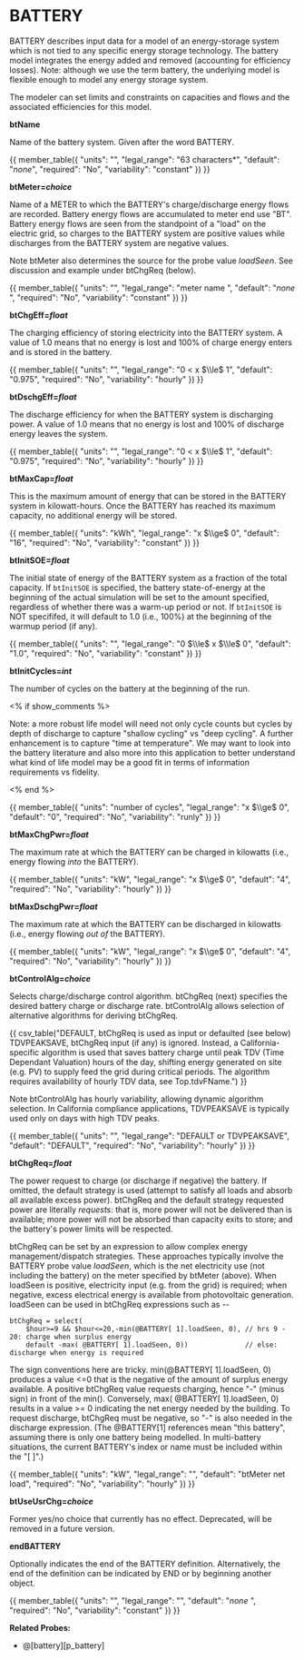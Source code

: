 # BATTERY

BATTERY describes input data for a model of an energy-storage system which is not tied to any specific energy storage technology. The battery model integrates the energy added and removed (accounting for efficiency losses). Note: although we use the term battery, the underlying model is flexible enough to model any energy storage system.

The modeler can set limits and constraints on capacities and flows and the associated efficiencies for this model.

**btName**

Name of the battery system. Given after the word BATTERY.

{{
  member_table({
    "units": "",
    "legal_range": "63 characters*", 
    "default": "*none*",
    "required": "No",
    "variability": "constant" 
  })
}}

**btMeter=*choice***

Name of a METER to which the BATTERY's charge/discharge energy flows are recorded. Battery energy flows are accumulated to meter end use "BT". Battery energy flows are seen from the standpoint of a "load" on the electric grid, so charges to the BATTERY system are positive values while discharges from the BATTERY system are negative values.

Note btMeter also determines the source for the probe value *loadSeen*.  See discussion and example under btChgReq (below).

{{
  member_table({
    "units": "",
    "legal_range": "meter name ", 
    "default": "*none* ",
    "required": "No",
    "variability": "constant" 
  })
}}

**btChgEff=*float***

The charging efficiency of storing electricity into the BATTERY system. A value of 1.0 means that no energy is lost and 100% of charge energy enters and is stored in the battery.

{{
  member_table({
    "units": "",
    "legal_range": "0 < x $\\le$ 1", 
    "default": "0.975",
    "required": "No",
    "variability": "hourly" 
  })
}}

**btDschgEff=*float***

The discharge efficiency for when the BATTERY system is discharging power. A value of 1.0 means that no energy is lost and 100% of discharge energy leaves the system.

{{
  member_table({
    "units": "",
    "legal_range": "0 < x $\\le$ 1", 
    "default": "0.975",
    "required": "No",
    "variability": "hourly" 
  })
}}

**btMaxCap=*float***

This is the maximum amount of energy that can be stored in the BATTERY system in kilowatt-hours. Once the BATTERY has reached its maximum capacity, no additional energy will be stored.

{{
  member_table({
    "units": "kWh",
    "legal_range": "x $\\ge$ 0", 
    "default": "16",
    "required": "No",
    "variability": "constant" 
  })
}}

**btInitSOE=*float***

The initial state of energy of the BATTERY system as a fraction of the total capacity. If `btInitSOE` is specified, the battery state-of-energy at the beginning of the actual simulation will be set to the amount specified, regardless of whether there was a warm-up period or not. If `btInitSOE` is NOT specififed, it will default to 1.0 (i.e., 100%) at the beginning of the warmup period (if any).

{{
  member_table({
    "units": "",
    "legal_range": "0 $\\le$ x $\\le$ 0", 
    "default": "1.0",
    "required": "No",
    "variability": "constant" 
  })
}}

**btInitCycles=*int***

The number of cycles on the battery at the beginning of the run.

<% if show_comments %>

Note: a more robust life model will need not only cycle counts but cycles by depth of discharge to capture "shallow cycling" vs "deep cycling". A further enhancement is to capture "time at temperature". We may want to look into the battery literature and also more into this application to better understand what kind of life model may be a good fit in terms of information requirements vs fidelity.

<% end %>

{{
  member_table({
    "units": "number of cycles",
    "legal_range": "x $\\ge$ 0", 
    "default": "0",
    "required": "No",
    "variability": "runly" 
  })
}}

**btMaxChgPwr=*float***

The maximum rate at which the BATTERY can be charged in kilowatts (i.e., energy flowing *into* the BATTERY).

{{
  member_table({
    "units": "kW",
    "legal_range": "x $\\ge$ 0", 
    "default": "4",
    "required": "No",
    "variability": "hourly" 
  })
}}

**btMaxDschgPwr=*float***

The maximum rate at which the BATTERY can be discharged in kilowatts (i.e., energy flowing *out of* the BATTERY).

{{
  member_table({
    "units": "kW",
    "legal_range": "x $\\ge$ 0", 
    "default": "4",
    "required": "No",
    "variability": "hourly" 
  })
}}

**btControlAlg=*choice***

Selects charge/discharge control algorithm.  btChgReq (next) specifies the desired battery charge or discharge rate.  btControlAlg allows selection of alternative algorithms for deriving btChgReq.

{{ csv_table("DEFAULT,        btChgReq is used as input or defaulted (see below)
TDVPEAKSAVE,    btChgReq input (if any) is ignored.  Instead&comma; a California-specific algorithm is used that saves battery charge until peak TDV (Time Dependant Valuation) hours of the day&comma; shifting energy generated on site (e.g. PV) to supply feed the grid during critical periods.  The algorithm requires availability of hourly TDV data&comma; see Top.tdvFName.")
}}

Note btControlAlg has hourly variability, allowing dynamic algorithm selection.  In California compliance applications, TDVPEAKSAVE is typically used only on days with high TDV peaks.

{{
  member_table({
    "units": "",
    "legal_range": "DEFAULT or TDVPEAKSAVE", 
    "default": "DEFAULT",
    "required": "No",
    "variability": "hourly" 
  })
}}

**btChgReq=*float***

The power request to charge (or discharge if negative) the battery. If omitted, the default strategy is used (attempt to satisfy all loads and absorb all available excess power).  btChgReq and the default strategy requested power are literally *requests*: that is, more power will not be delivered than is available; more power will not be absorbed than capacity exits to store; and the battery's power limits will be respected.

btChgReq can be set by an expression to allow complex energy management/dispatch strategies.  These approaches typically involve the BATTERY probe value *loadSeen*, which is the net electricity use (not including the battery) on the meter specified by btMeter (above).  When loadSeen is positive, electricity input (e.g. from the grid) is required; when negative, excess electrical energy is available from photovoltaic generation. loadSeen can be used in btChgReq expressions such as --

    btChgReq = select(
        $hour>=9 && $hour<=20,-min(@BATTERY[ 1].loadSeen, 0), // hrs 9 - 20: charge when surplus energy
        default -max( @BATTERY[ 1].loadSeen, 0))              // else: discharge when energy is required

The sign conventions here are tricky.  min(@BATTERY[ 1].loadSeen, 0) produces a value <=0 that is the negative of the amount of surplus energy available.  A positive btChgReq value requests charging, hence "-" (minus sign) in front of the min().  Conversely, max( @BATTERY[ 1].loadSeen, 0) results in a value >= 0 indicating the net energy needed by the building.  To request discharge, btChgReq must be negative, so "-" is also needed in the discharge expression.  (The @BATTERY[1] references mean "this battery", assuming there is only one battery being modelled.  In multi-battery situations, the current BATTERY's index or name must be included within the "[  ]".)

{{
  member_table({
    "units": "kW",
    "legal_range": "", 
    "default": "btMeter net load",
    "required": "No",
    "variability": "hourly" 
  })
}}

**btUseUsrChg=*choice***

Former yes/no choice that currently has no effect.  Deprecated, will be removed in a future version.

**endBATTERY**

Optionally indicates the end of the BATTERY definition. Alternatively, the end of the definition can be indicated by END or by beginning another object.

{{
  member_table({
    "units": "",
    "legal_range": "", 
    "default": "*none* ",
    "required": "No",
    "variability": "constant" 
  })
}}

<!--
Probes? Control strategies?

SOE

-->

**Related Probes:**

- @[battery][p_battery]
